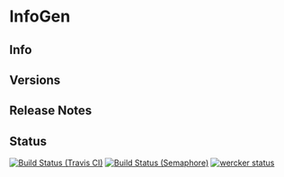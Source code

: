 # InfoGen
## Info

## Versions

## Release Notes

## Status
[![Build Status (Travis CI)](https://travis-ci.org/0-Eclipse-0/InfoGen.svg?branch=master)](https://travis-ci.org/0-Eclipse-0/InfoGen)
[![Build Status (Semaphore)](https://semaphoreci.com/api/v1/0-eclipse-0/infogen/branches/master/badge.svg)](https://semaphoreci.com/0-eclipse-0/infogen)
[![wercker status](https://app.wercker.com/status/9a8016091a3a2e5390695e5a7ea172dd/s/master "wercker status")](https://app.wercker.com/project/byKey/9a8016091a3a2e5390695e5a7ea172dd)
